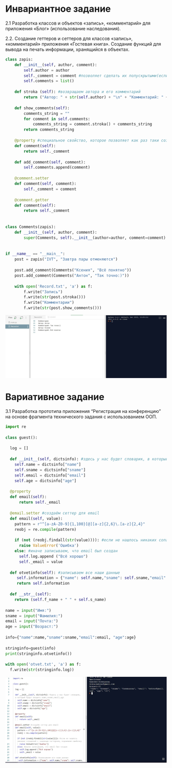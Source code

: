 <h1>Инвариантное задание</h1>
2.1 Разработка классов и объектов «запись», «комментарий» для приложения «Блог» (использование наследования).

2.2. Создание геттеров и сеттеров для классов «запись», «комментарий» приложения «Гостевая книга». Создание функций для вывода на печать информации, хранящийся в объектах.

```python
class zapis:
    def __init__(self, author, comment):
        self.author = author
        self._comment = comment #позволяет сделать их полускрытыми(если одно подчёркивание, если два,то полностью скрытыми)Так как они скрытые, мы создаём геттеры, чтобы мы могли к ним обратиться. Сеттеры позволяют изменить то, что написано в переменной.
        self.comments = list()

    def stroka (self): #возвращаем автора и его комментарий
        return ("Автор: " + str(self.author) + "\n" + "Комментарий: " + str(self._comment) + "\n")

    def show_comments(self):
        comments_string = ""
        for comment in self.comments:
            comments_string = comment.stroka() + comments_string
        return comments_string

    @property #специальное свойство, которое позволяет как раз таки создать эти геттеры, сеттеры
    def comment(self):
        return self._comment

    def add_comment(self, comment):
        self.comments.append(comment)

    @comment.setter
    def comment(self, comment):
        self._comment = comment

    @comment.getter
    def comment(self):
        return self._comment

      
class Comments(zapis):
    def __init__(self, author, comment):
        super(Comments, self).__init__(author=author, comment=comment)


if __name__ == "__main__":
    post = zapis("IVT", "Завтра пары отменяются")

    post.add_comment(Comments("Ксения", "Всё понятно"))
    post.add_comment(Comments("Антон", "Так точно:)"))

    with open('Record.txt', 'a') as f:
        f.write("Запись")
        f.write(str(post.stroka()))
        f.write("Комментарии")
        f.write(str(post.show_comments()))
```
![alt](https://github.com/python-advance/sem5-oop-KsushaSeliv/blob/master/invar/15.JPG)

<h1>Вариативное задание</h1>
3.1 Разработка прототипа приложения “Регистрация на конференцию” на основе фрагмента технического задания с использованием ООП.

```python
import re 

class guest():

  log = []

  def __init__(self, dictsinfo): #здесь у нас будет словарик, в который будут входить name,sname,email,age
    self.name = dictsinfo["name"] 
    self.sname = dictsinfo["sname"]
    self.email = dictsinfo["email"]
    self.age = dictsinfo["age"]

  @property
  def email(self):
      return self._email
    
  @email.setter #создаём сеттер для email
  def email(self, value):
    pattern = r"^[a-zA-Z0-9]{1,100}[@][a-z]{2,6}\.[a-z]{2,4}"
    reobj = re.compile(pattern)    

    if (not (reobj.findall(str(value)))): #если не нашлось никаких сопадений с заданным паттерном, поднимаем ошибочку
      raise ValueError('Ошибка')
    else: #иначе записываем, что email был создан
      self.log.append ("Всё хорошо")
      self._email = value

  def otvetinfo(self): #записываем все наши данные
     self.information = {"name": self.name,"sname": self.sname,"email": self.email,"age": self.age,}
     return self.information

  def __str__(self):
    return (self.f_name + " " + self.s_name)   

name = input("Имя:")
sname = input("Фамилия:")
email = input("Почта:")
age = input("Возраст:")

info={"name":name,"sname":sname,"email":email, "age":age}

stringinfo=guest(info)
print(stringinfo.otvetinfo())

with open('otvet.txt', 'a') as f:
  f.write(str(stringinfo.log))
```
![alt](https://github.com/python-advance/sem5-oop-KsushaSeliv/blob/master/var/16.JPG)
